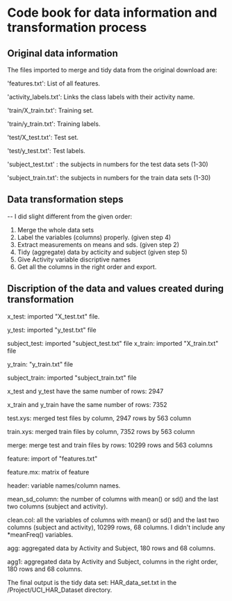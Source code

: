 # Code book for data information and transformation process

## Original data information
The files imported to merge and tidy data from the original download are:

 'features.txt': List of all features.

 'activity_labels.txt': Links the class labels with their activity name.

 'train/X_train.txt': Training set.

 'train/y_train.txt': Training labels.

 'test/X_test.txt': Test set.

 'test/y_test.txt': Test labels.

 'subject_test.txt' : the subjects in numbers for the test data sets (1-30)

 'subject_train.txt': the subjects in numbers for the train data sets (1-30)

## Data transformation steps
-- I did slight different from the given order:

1. Merge the whole data sets
2. Label the variables (columns) properly.  (given step 4)
3. Extract measurements on means and sds. (given step 2)
4. Tidy (aggregate) data by acticity and subject (given step 5)
5. Give Activity variable discriptive names
6. Get all the columns in the right order and export.

## Discription of the data and values created during transformation

x_test: imported "X_test.txt" file.

y_test: imported "y_test.txt" file

subject_test: imported "subject_test.txt" file
x_train: imported "X_train.txt" file 

y_train: "y_train.txt" file 

subject_train: imported "subject_train.txt" file 

x_test and y_test have the same number of rows: 2947

x_train and y_train have the same number of rows: 7352

test.xys: merged test files by column, 2947 rows by 563 column

train.xys: merged train files by column, 7352 rows by 563 column

merge: merge test and train files by rows: 10299 rows and 563 columns

feature: import of "features.txt"

feature.mx: matrix of feature

header: variable names/column names.

mean_sd_column: the number of columns with mean() or sd() and the last two columns (subject and activity).

clean.col: all the variables of columns with mean() or sd() and the last two columns (subject and activity), 10299 rows, 68 columns. I didn't include any *meanFreq() variables.

agg: aggregated data by Activity and Subject, 180 rows and 68 columns.

agg1: aggregated data by Activity and Subject, columns in the right order, 180 rows and 68 columns.

The final output is the tidy data set: HAR_data_set.txt in the /Project/UCI_HAR_Dataset directory.  


